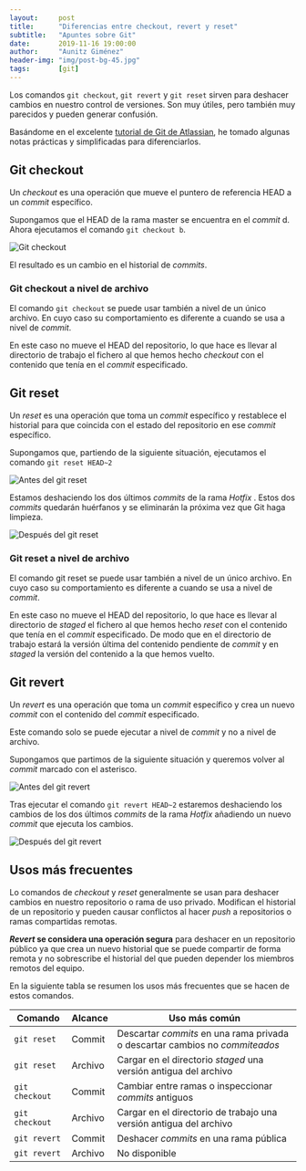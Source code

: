 ```yaml
---
layout:     post
title:      "Diferencias entre checkout, revert y reset"
subtitle:   "Apuntes sobre Git"
date:       2019-11-16 19:00:00
author:     "Aunitz Giménez"
header-img: "img/post-bg-45.jpg"
tags:       [git]
---
```


<p>Los comandos <code>git checkout</code>, <code>git revert</code> y <code>git reset</code> sirven para deshacer cambios en nuestro control de versiones. Son muy útiles, pero también muy parecidos y pueden generar confusión.</p>

<p>Basándome en el excelente <a href="https://www.atlassian.com/git/tutorials" target="_blank">tutorial de Git de Atlassian</a>, he tomado algunas notas prácticas y simplificadas para diferenciarlos.</p>

<h2>Git checkout</h2>
<p>Un <em>checkout</em> es una operación que mueve el puntero de referencia HEAD a un <em>commit</em> específico.</p>

<p>Supongamos que el HEAD de la rama master se encuentra en el <em>commit</em> d. Ahora ejecutamos el comando <code>git checkout b</code>.</p>

<p><img src="{{ site.baseurl }}/img/checkout-revert-reset-1.png" alt="Git checkout"></p>

<p>El resultado es un cambio en el historial de <em>commits</em>.</p>

<h3>Git checkout a nivel de archivo</h3>

<p>El comando <code>git checkout</code> se puede usar también a nivel de un único archivo. En cuyo caso su comportamiento es diferente a cuando se usa a nivel de <em>commit</em>.</p>

<p>En este caso no mueve el HEAD del repositorio, lo que hace es llevar al directorio de trabajo el fichero al que hemos hecho <em>checkout</em> con el contenido que tenía en el <em>commit</em> especificado.</p>

<h2>Git reset</h2>

<p>Un <em>reset</em> es una operación que toma un <em>commit</em> específico y restablece el historial para que coincida con el estado del repositorio en ese <em>commit</em> específico.</p>

<p>Supongamos que, partiendo de la siguiente situación, ejecutamos el comando <code>git reset HEAD~2</code></p>

<p><img src="{{ site.baseurl }}/img/checkout-revert-reset-2.png" alt="Antes del git reset"></p>

<p>Estamos deshaciendo los dos últimos <em>commits</em> de la rama <em>Hotfix</em> . Estos dos <em>commits</em> quedarán huérfanos y se eliminarán la próxima vez que Git haga limpieza.</p>

<p><img src="{{ site.baseurl }}/img/checkout-revert-reset-3.png" alt="Después del git reset"></p>

<h3>Git reset a nivel de archivo</h3>

<p>El comando git reset se puede usar también a nivel de un único archivo. En cuyo caso su comportamiento es diferente a cuando se usa a nivel de <em>commit</em>.</p>

<p>En este caso no mueve el HEAD del repositorio, lo que hace es llevar al directorio de <em>staged</em> el fichero al que hemos hecho <em>reset</em> con el contenido que tenía en el <em>commit</em> especificado. De modo que en el directorio de trabajo estará la versión última del contenido pendiente de <em>commit</em> y en <em>staged</em> la versión del contenido a la que hemos vuelto.</p>

<h2>Git revert</h2>

<p>Un <em>revert</em> es una operación que toma un <em>commit</em> específico y crea un nuevo <em>commit</em> con el contenido del <em>commit</em> especificado.</p>

<p>Este comando solo se puede ejecutar a nivel de <em>commit</em> y no a nivel de archivo.</p>

<p>Supongamos que partimos de la siguiente situación y queremos volver al <em>commit</em> marcado con el asterisco.</p>

<p><img src="{{ site.baseurl }}/img/checkout-revert-reset-4.png" alt="Antes del git revert"></p>

<p>Tras ejecutar el comando <code>git revert HEAD~2</code> estaremos deshaciendo los cambios de los dos últimos <em> commits </em> de la rama <em> Hotfix </em> añadiendo un nuevo <em> commit </em> que ejecuta los cambios.</p>

<p><img src="{{ site.baseurl }}/img/checkout-revert-reset-5.png" alt="Después del git revert"></p>

<h2>Usos más frecuentes</h2>

<p>Lo comandos de <em>checkout</em> y <em>reset</em> generalmente se usan para deshacer cambios en nuestro repositorio o rama de uso privado. Modifican el historial de un repositorio y pueden causar conflictos al hacer <em>push</em> a repositorios o ramas compartidas remotas.</p>

<p><strong><em>Revert</em> se considera una operación segura</strong> para deshacer en un repositorio público ya que crea un nuevo historial que se puede compartir de forma remota y no sobrescribe el historial del que pueden depender los miembros remotos del equipo.</p>

<p>En la siguiente tabla se resumen los usos más frecuentes que se hacen de estos comandos.</p>

<table class="table table-bordered">
	<thead>
		<tr>
			<th>Comando</th>
			<th>Alcance</th>
			<th>Uso más común</th>
		</tr>
    </thead>
    <tbody>
		<tr>
			<td><code>git reset</code></td>
			<td>Commit</td>
			<td>Descartar <em>commits</em> en una rama privada o descartar cambios no <em>commiteados</em></td>
		</tr>
		<tr>
			<td><code>git reset</code></td>
			<td>Archivo</td>
			<td>Cargar en el directorio <em>staged</em> una versión antigua del archivo</td>
		</tr>
		<tr>
			<td><code>git checkout</code></td>
			<td>Commit</td>
			<td>Cambiar entre ramas o inspeccionar <em>commits</em> antiguos</td>
		</tr>
		<tr>
			<td><code>git checkout</code></td>
			<td>Archivo</td>
			<td>Cargar en el directorio de trabajo una versión antigua del archivo</td>
		</tr>
		<tr>
			<td><code>git revert</code></td>
			<td>Commit</td>
			<td>Deshacer <em>commits</em> en una rama pública</td>
		</tr>
		<tr>
			<td><code>git revert</code></td>
			<td>Archivo</td>
			<td>No disponible</td>
		</tr>
    </tbody>
</table>